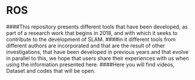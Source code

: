 # ROS
####This repository presents different tools that have been developed, as part of a research work that begins in 2018, and with which it seeks to contribute to the development of SLAM.
####in it different tools from different authors are incorporated and that are the result of other investigations, that have been developed in previous years and that evolve in parallel to this, we hope that users share their experiences with us when using the information presented here.
####Here you will find videos, Dataset and codes that will be open.
